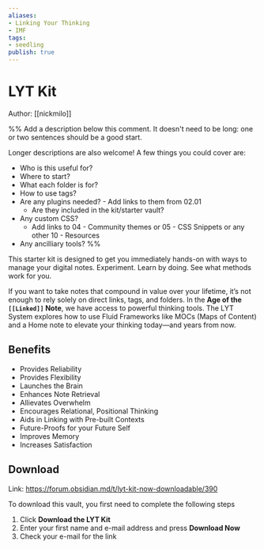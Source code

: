```yaml
---
aliases: 
- Linking Your Thinking
- IMF
tags:
- seedling
publish: true
---
```


# LYT Kit
Author: [[nickmilo]]

%% Add a description below this comment. It doesn't need to be long: one or two sentences should be a good start. 

Longer descriptions are also welcome! A few things you could cover are: 
- Who is this useful for?
- Where to start?
- What each folder is for?
- How to use tags?
- Are any plugins needed? - Add links to them from 02.01
	- Are they included in the kit/starter vault?
- Any custom CSS? 
	- Add links to 04 - Community themes or 05 - CSS Snippets or any other 10 - Resources
- Any ancilliary tools?
%%

This starter kit is designed to get you immediately hands-on with ways to manage your digital notes. Experiment. Learn by doing. See what methods work for you.

If you want to take notes that compound in value over your lifetime, it’s not enough to rely solely on direct links, tags, and folders. In the **Age of the `[[Linked]]` Note**, we have access to powerful thinking tools. The LYT System explores how to use Fluid Frameworks like MOCs (Maps of Content) and a Home note to elevate your thinking today—and years from now.

## Benefits
-   Provides Reliability
-   Provides Flexibility
-   Launches the Brain
-   Enhances Note Retrieval
-   Allievates Overwhelm
-   Encourages Relational, Positional Thinking
-   Aids in Linking with Pre-built Contexts
-   Future-Proofs for your Future Self
-   Improves Memory
-   Increases Satisfaction

## Download 

Link: https://forum.obsidian.md/t/lyt-kit-now-downloadable/390

To download this vault, you first need to complete the following steps
1. Click **Download the LYT Kit**
2. Enter your first name and e-mail address and press **Download Now**
3. Check your e-mail for the link